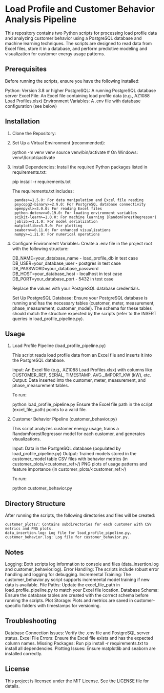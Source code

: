 # Load Profile and Customer Behavior Analysis Pipeline

This repository contains two Python scripts for processing load profile data and analyzing customer behavior using a PostgreSQL database and machine learning techniques. The scripts are designed to read data from Excel files, store it in a database, and perform predictive modeling and visualization for customer energy usage patterns.

## Prerequisites

Before running the scripts, ensure you have the following installed:

Python: Version 3.8 or higher
PostgreSQL: A running PostgreSQL database server
Excel File: An Excel file containing load profile data (e.g., AZ1088 Load Profiles.xlsx)
Environment Variables: A .env file with database configuration (see below)

## Installation

1. Clone the Repository:

2. Set Up a Virtual Environment (recommended):

    python -m venv venv
    source venv/bin/activate  # On Windows: venv\Scripts\activate

3. Install Dependencies: Install the required Python packages listed in requirements.txt:

    pip install -r requirements.txt

    The requirements.txt includes:

        pandas>=1.5.0: For data manipulation and Excel file reading
        psycopg2-binary>=2.9.0: For PostgreSQL database connectivity
        openpyxl>=3.0.0: For reading Excel files
        python-dotenv>=0.19.0: For loading environment variables
        scikit-learn>=1.0.0: For machine learning (RandomForestRegressor)
        joblib>=1.1.0: For model serialization
        matplotlib>=3.5.0: For plotting
        seaborn>=0.11.0: For enhanced visualizations
        numpy>=1.21.0: For numerical operations

4. Configure Environment Variables: Create a .env file in the project root with the following structure:

    DB_NAME=your_database_name - load_profile_db in test case
    DB_USER=your_database_user - postgres in test case
    DB_PASSWORD=your_database_password
    DB_HOST=your_database_host - localhost in test case
    DB_PORT=your_database_port - 5432 in test case

    Replace the values with your PostgreSQL database credentials.

    Set Up PostgreSQL Database: Ensure your PostgreSQL database is running and has the necessary tables (customer, meter, measurement, phase_measurement, customer_model). The schema for these tables should match the structure expected by the scripts (refer to the INSERT queries in load_profile_pipeline.py).

## Usage

1. Load Profile Pipeline (load_profile_pipeline.py)

    This script reads load profile data from an Excel file and inserts it into the PostgreSQL database.

    Input: An Excel file (e.g., AZ1088 Load Profiles.xlsx) with columns like CUSTOMER_REF, SERIAL, TIMESTAMP, AVG._IMPORT_KW (kW), etc.
    Output: Data inserted into the customer, meter, measurement, and phase_measurement tables.

    To run:

    python load_profile_pipeline.py
    Ensure the Excel file path in the script (excel_file_path) points to a valid file.

2. Customer Behavior Pipeline (customer_behavior.py)

    This script analyzes customer energy usage, trains a RandomForestRegressor model for each customer, and generates visualizations.

    Input: Data in the PostgreSQL database (populated by load_profile_pipeline.py)
    Output: 
        Trained models stored in the customer_model table
        CSV files with behavior metrics (in customer_plots/<customer_ref>/)
        PNG plots of usage patterns and feature importance (in customer_plots/<customer_ref>/)

    To run:

    python customer_behavior.py

## Directory Structure

After running the scripts, the following directories and files will be created:

    customer_plots/: Contains subdirectories for each customer with CSV metrics and PNG plots.
    data_insertion.log: Log file for load_profile_pipeline.py.
    customer_behavior.log: Log file for customer_behavior.py.

## Notes

Logging: Both scripts log information to console and files (data_insertion.log and customer_behavior.log).
Error Handling: The scripts include robust error handling and logging for debugging.
Incremental Training: The customer_behavior.py script supports incremental model training if new data is available.
File Paths: Update the excel_file_path in load_profile_pipeline.py to match your Excel file location.
Database Schema: Ensure the database tables are created with the correct schema before running the scripts.
Plot Storage: Plots and metrics are saved in customer-specific folders with timestamps for versioning.

## Troubleshooting

Database Connection Issues: Verify the .env file and PostgreSQL server status.
Excel File Errors: Ensure the Excel file exists and has the expected column names.
Missing Packages: Run pip install -r requirements.txt to install all dependencies.
Plotting Issues: Ensure matplotlib and seaborn are installed correctly.

## License

This project is licensed under the MIT License. See the LICENSE file for details.